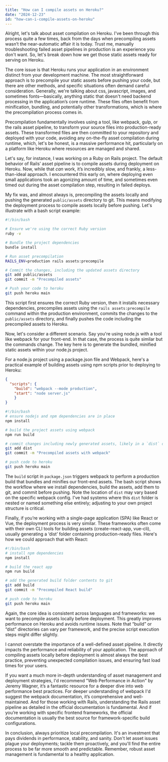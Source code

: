 ```yaml
---
title: "How can I compile assets on Heroku?"
date: "2024-12-23"
id: "how-can-i-compile-assets-on-heroku"
---
```


Alright, let's talk about asset compilation on Heroku. I've been through this process quite a few times, back from the days when precompiling assets wasn’t the near-automatic affair it is today. Trust me, manually troubleshooting failed asset pipelines in production is an experience you don't want. So, let's break down how we get those static assets ready for serving on Heroku.

The core issue is that Heroku runs your application in an environment distinct from your development machine. The most straightforward approach is to precompile your static assets before pushing your code, but there are other methods, and specific situations often demand careful consideration. Generally, we're talking about css, javascript, images, and sometimes fonts—basically, anything static that doesn't need backend processing in the application’s core runtime. These files often benefit from minification, bundling, and potentially other transformations, which is where the precompilation process comes in.

Precompilation fundamentally involves using a tool, like webpack, gulp, or the rails asset pipeline, to transform your source files into production-ready assets. These transformed files are then committed to your repository and deployed with your code, avoiding any on-the-fly asset compilation during runtime, which, let's be honest, is a massive performance hit, particularly on a platform like Heroku where resources are managed and shared.

Let's say, for instance, I was working on a Ruby on Rails project. The default behavior of Rails’ asset pipeline is to compile assets during deployment on Heroku. Now, while that *can* work, it’s incredibly slow, and frankly, a less-than-ideal approach. I encountered this early on, where deploying even small applications took an agonizing amount of time, and sometimes even timed out during the asset compilation step, resulting in failed deploys.

My fix was, and almost always is, precompiling the assets locally and pushing the generated `public/assets` directory to git. This means modifying the deployment process to compile assets locally before pushing. Let's illustrate with a bash script example:

```bash
#!/bin/bash

# Ensure we're using the correct Ruby version
ruby -v

# Bundle the project dependencies
bundle install

# Run asset precompilation
RAILS_ENV=production rails assets:precompile

# Commit the changes, including the updated assets directory
git add public/assets
git commit -m "Precompiled assets"

# Push your code to heroku
git push heroku main
```

This script first ensures the correct Ruby version, then it installs necessary dependencies, precompiles assets using the `rails assets:precompile` command within the production environment, commits the changes to the `public/assets` directory, and finally pushes the code including the precompiled assets to Heroku.

Now, let's consider a different scenario. Say you're using node.js with a tool like webpack for your front-end. In that case, the process is quite similar but the commands change. The key here is to generate the bundled, minified static assets within your node.js project.

For a node.js project using a package.json file and Webpack, here's a practical example of building assets using npm scripts prior to deploying to Heroku:

```json
{
  "scripts": {
    "build": "webpack --mode production",
    "start": "node server.js"
    }
}
```
```bash
#!/bin/bash
# ensure nodejs and npm dependencies are in place
npm install

# build the project assets using webpack
npm run build

# commit changes including newly generated assets, likely in a `dist` directory or similar.
git add dist
git commit -m "Precompiled assets with webpack"

# push code to heroku
git push heroku main
```

The `build` script in `package.json` triggers webpack to perform a production build that bundles and minifies our front-end assets. The bash script shows the workflow where we install dependencies, build the assets, add them to git, and commit before pushing. Note the location of `dist` may vary based on the specific webpack config. I've had systems where this `dist` folder is nested or named something else entirely; adjusting to your own project structure is critical.

Finally, if you’re working with a single-page application (SPA) like React or Vue, the deployment process is very similar. These frameworks often come with their own CLI tools for building assets (create-react-app, vue-cli), usually generating a ‘dist’ folder containing production-ready files. Here's how we could approach that with React:

```bash
#!/bin/bash
# install npm dependencies
npm install

# build the react app
npm run build

# add the generated build folder contents to git
git add build
git commit -m "Precompiled React build"

# push code to heroku
git push heroku main
```

Again, the core idea is consistent across languages and frameworks: we want to precompile assets locally before deployment. This greatly improves performance on Heroku and avoids runtime issues. Note that “build” or “dist” directories can vary per framework, and the precise script execution steps might differ slightly.

I cannot overstate the importance of a well-defined asset pipeline. It directly impacts the performance and reliability of your application. The approach of compiling assets locally before deployment is almost always the best practice, preventing unexpected compilation issues, and ensuring fast load times for your users.

If you want a much more in-depth understanding of asset management and deployment strategies, I'd recommend "Web Performance in Action" by Jeremy Wagner, it’s a fantastic resource for a deeper dive into web performance best practices. For deeper understanding of webpack I'd suggest the webpack documentation, it’s comprehensive and well-maintained. And for those working with Rails, understanding the Rails asset pipeline as detailed in the official documentation is fundamental. And if you’re working with specific frontend frameworks, the official documentation is usually the best source for framework-specific build configurations.

In conclusion, always prioritize local precompilation. It's an investment that pays dividends in performance, stability, and sanity. Don't let asset issues plague your deployments; tackle them proactively, and you'll find the entire process to be far more smooth and predictable. Remember, robust asset management is fundamental to a healthy application.
